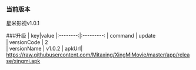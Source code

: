 ### 当前版本
星米影视v1.0.1

###升级
| key|value
|:--------:|:---------:
| command   | update      
| versionCode     | 2      
| versionName | v1.0.2
| apkUrl| https://raw.githubusercontent.com/Mitaxing/XingMiMovie/master/app/release/xingmi.apk
